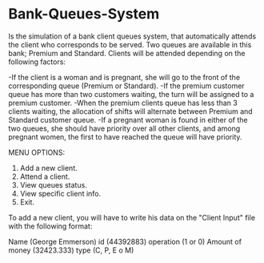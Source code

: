 # Bank-Queues-System
Is the simulation of a bank client queues system, that automatically attends the client who corresponds to be served.
Two queues are available in this bank; Premium and Standard.
Clients will be attended depending on the following factors:

-If the client is a woman and is pregnant, she will go to the front of the corresponding queue (Premium or Standard).
-If the premium customer queue has more than two customers waiting, the turn will be assigned to a premium customer.
-When the premium clients queue has less than 3 clients waiting, the allocation of shifts will alternate between Premium and Standard customer queue.
-If a pregnant woman is found in either of the two queues, she should have priority over all other clients, and among pregnant women, the first to
have reached the queue will have priority.


MENU OPTIONS:

1) Add a new client.
2) Attend a client.
3) View queues status.
4) View specific client info.
5) Exit.


To add a new client, you will have to write his data on the "Client Input" file with the following format:

Name (George Emmerson)
id (44392883)
operation (1 or 0)
Amount of money (32423.333)
type (C, P, E o M)
